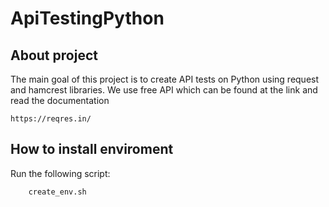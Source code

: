 # ApiTestingPython



## About project

The main goal of this project is to create API tests on Python using request and hamcrest libraries.
We use free API which can be found at the link and read the documentation 
    
    https://reqres.in/

 ## How to install enviroment

Run the following script:

        create_env.sh

